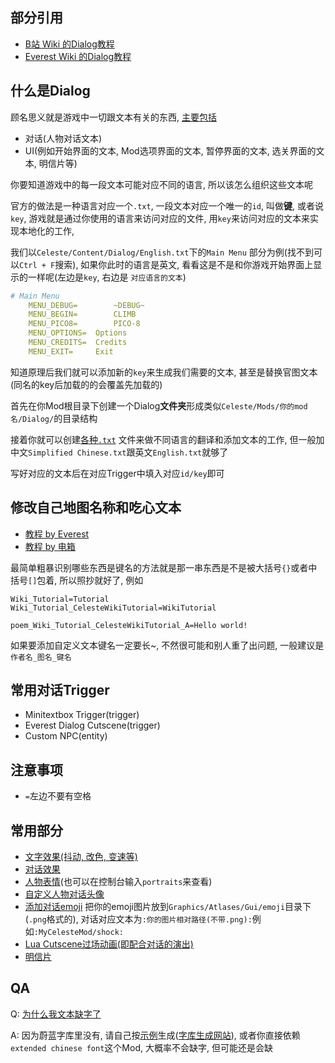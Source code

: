 ## 部分引用

* [B站 Wiki 的Dialog教程](https://wiki.biligame.com/celeste/%E6%96%87%E6%9C%AC%E6%95%99%E7%A8%8B)
* [Everest Wiki 的Dialog教程](https://github.com/EverestAPI/Resources/wiki/Adding-Custom-Dialogue)


## 什么是Dialog
 顾名思义就是游戏中一切跟文本有关的东西, [主要包括](https://wiki.biligame.com/celeste/%E6%96%87%E6%9C%AC%E6%95%99%E7%A8%8B#%E6%96%87%E6%9C%AC%E4%BD%BF%E7%94%A8)

 * 对话(人物对话文本)
 * UI(例如开始界面的文本, Mod选项界面的文本, 暂停界面的文本, 选关界面的文本, 明信片等)

 你要知道游戏中的每一段文本可能对应不同的语言, 所以该怎么组织这些文本呢

 官方的做法是一种语言对应一个`.txt`, 一段文本对应一个唯一的`id`, 叫做**键**, 或者说`key`, 游戏就是通过你使用的语言来访问对应的文件, 用`key`来访问对应的文本来实现本地化的工作,

 我们以`Celeste/Content/Dialog/English.txt`下的`Main Menu` 部分为例(找不到可以`Ctrl + F`搜索), 如果你此时的语言是英文, 看看这是不是和你游戏开始界面上显示的一样呢(左边是`key`, 右边是
`对应语言的文本`)
 ```yaml
 # Main Menu
     MENU_DEBUG=		~DEBUG~
     MENU_BEGIN=		CLIMB
     MENU_PICO8=		PICO-8
     MENU_OPTIONS=	Options
     MENU_CREDITS=	Credits
     MENU_EXIT=		Exit
 ```
 知道原理后我们就可以添加新的`key`来生成我们需要的文本, 甚至是替换官图文本(同名的key后加载的的会覆盖先加载的)

首先在你Mod根目录下创建一个Dialog**文件夹**形成类似`Celeste/Mods/你的mod名/Dialog/`的目录结构

接着你就可以创建[各种`.txt`](https://github.com/EverestAPI/Resources/wiki/Adding-Custom-Dialogue#setting-up-the-dialogue-file)
文件来做不同语言的翻译和添加文本的工作, 但一般加中文`Simplified Chinese.txt`跟英文`English.txt`就够了

写好对应的文本后在对应Trigger中填入对应`id/key`即可

## 修改自己地图名称和吃心文本
* [教程 by Everest](https://github.com/EverestAPI/Resources/wiki/map-metadata#map-name)
* [教程 by 电箱](https://www.bilibili.com/video/BV1Av4y1D7a8/?t=174)

最简单粗暴识别哪些东西是键名的方法就是那一串东西是不是被大括号`{}`或者中括号`[]`包着, 所以照抄就好了, 例如

```
Wiki_Tutorial=Tutorial
Wiki_Tutorial_CelesteWikiTutorial=WikiTutorial

poem_Wiki_Tutorial_CelesteWikiTutorial_A=Hello world!
```

如果要添加自定义文本键名一定要长~, 不然很可能和别人重了出问题, 一般建议是`作者名_图名_键名`

## 常用对话Trigger

* Minitextbox Trigger(trigger)
* Everest Dialog Cutscene(trigger)
* Custom NPC(entity)

## 注意事项

* `=`左边不要有空格

## 常用部分

* [文字效果(抖动, 改色, 变速等)](https://wiki.biligame.com/celeste/%E6%96%87%E6%9C%AC%E6%95%99%E7%A8%8B#%E6%96%87%E5%AD%97%E6%95%88%E6%9E%9C)
* [对话效果](https://wiki.biligame.com/celeste/%E6%96%87%E6%9C%AC%E6%95%99%E7%A8%8B#%E5%AF%B9%E8%AF%9D%E6%95%88%E6%9E%9C)
* [人物表情](https://wiki.biligame.com/celeste/%E6%96%87%E6%9C%AC%E6%95%99%E7%A8%8B#%E4%BA%BA%E7%89%A9%E8%A1%A8%E6%83%85)(也可以在控制台输入`portraits`来查看)
* [自定义人物对话头像](https://github.com/EverestAPI/Resources/wiki/Custom-Portraits)
* [添加对话emoji](https://github.com/EverestAPI/Resources/wiki/Adding-Custom-Dialogue#custom-emotes)
  把你的emoji图片放到`Graphics/Atlases/Gui/emoji`目录下(`.png`格式的), 对话对应文本为`:你的图片相对路径(不带.png):`例如`:MyCelesteMod/shock:`
* [Lua Cutscene过场动画(即配合对话的演出)](lua_cutscene.md)
* [明信片](https://www.bilibili.com/video/BV1Av4y1D7a8/?t=179)

## QA

Q: [为什么我文本缺字了](https://github.com/EverestAPI/Resources/wiki/Adding-Custom-Dialogue#custom-font-loading)

A: 因为蔚蓝字库里没有, 请自己按[示例](https://www.bilibili.com/video/BV1A14y1W7hr)生成([字库生成网站](https://maddie480.ovh/celeste/font-generator)), 或者你直接依赖`extended chinese font`这个Mod, 大概率不会缺字, 但可能还是会缺